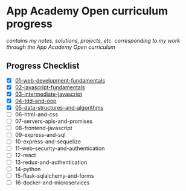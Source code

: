 # App Academy Open curriculum progress

_contains my notes, solutions, projects, etc. corresponding to my work through the App Academy Open curriculum_

## Progress Checklist

- [x] [01-web-development-fundamentals](01-web-development-fundamentals)
- [x] [02-javascript-fundamentals](02-javascript-fundamentals)
- [x] [03-intermediate-javascript](03-intermediate-javascript)
- [x] [04-tdd-and-oop](04-tdd-oop)
- [x] [05-data-structures-and-algorithms](05-data-structures-and-algorithms)
- [ ] 06-html-and-css
- [ ] 07-servers-apis-and-promises
- [ ] 08-frontend-javascript
- [ ] 09-express-and-sql
- [ ] 10-express-and-sequelize
- [ ] 11-web-security-and-authentication
- [ ] 12-react
- [ ] 13-redux-and-authentication
- [ ] 14-python
- [ ] 15-flask-sqlalchemy-and-forms
- [ ] 16-docker-and-microservices
